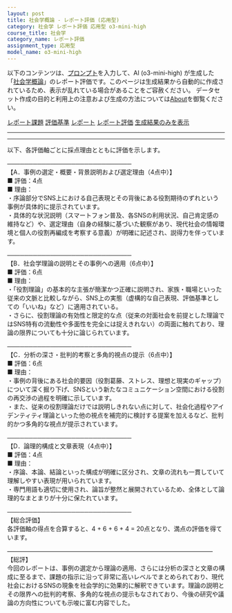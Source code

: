```yaml
---
layout: post
title: 社会学概論 - レポート評価 (応用型)
category: 社会学 レポート評価 応用型 o3-mini-high
course_title: 社会学
category_name: レポート評価
assignment_type: 応用型
model_name: o3-mini-high
---
```


以下のコンテンツは、[プロンプト](https://github.com/takedatoshiyuki/synthetic_assignments/tree/main/generated/社会学/o3-mini-high/prompt_レポート評価-応用型.md)を入力して、AI (o3-mini-high) が生成した「[社会学概論](/contents/社会学/)」のレポート評価です。このページは生成結果から自動的に作成されているため、表示が乱れている場合があることをご容赦ください。
データセット作成の目的と利用上の注意および生成の方法については[About](/About)を御覧ください。

[レポート課題](../レポート課題-応用型)
[評価基準](../評価基準-応用型)
[レポート](../レポート-応用型)
[レポート評価](../レポート評価-応用型)
[生成結果のみを表示](https://github.com/takedatoshiyuki/synthetic_assignments/tree/main/generated/社会学/o3-mini-high/レポート評価-応用型.md)
  

***
***
  
以下、各評価軸ごとに採点理由とともに評価を示します。

─────────────────────────────  
【A．事例の選定・概要・背景説明および選定理由（4点中）】  
■ 評価：4点  
■ 理由：  
・序論部分でSNS上における自己表現とその背後にある役割期待のずれという事例が具体的に提示されています。  
・具体的な状況説明（スマートフォン普及、各SNSの利用状況、自己肯定感の維持など）や、選定理由（自身の経験に基づいた観察があり、現代社会の情報環境と個人の役割再編成を考察する意義）が明確に記述され、説得力を伴っています。

─────────────────────────────  
【B．社会学理論の説明とその事例への適用（6点中）】  
■ 評価：6点  
■ 理由：  
・「役割理論」の基本的な主張が簡潔かつ正確に説明され、家族・職場といった従来の文脈と比較しながら、SNS上の実態（虚構的な自己表現、評価基準としての「いいね」など）に適用されている。  
・さらに、役割理論の有効性と限定的な点（従来の対面社会を前提とした理論ではSNS特有の流動性や多面性を完全には捉えきれない）の両面に触れており、理論の限界についても十分に論じられています。

─────────────────────────────  
【C．分析の深さ・批判的考察と多角的視点の提示（6点中）】  
■ 評価：6点  
■ 理由：  
・事例の背後にある社会的要因（役割葛藤、ストレス、理想と現実のギャップ）について深く掘り下げ、SNSという新たなコミュニケーション空間における役割の再交渉の過程を明確に示しています。  
・また、従来の役割理論だけでは説明しきれない点に対して、社会化過程やアイデンティティ理論といった他の視点を補完的に検討する提案を加えるなど、批判的かつ多角的な視点が提示されています。

─────────────────────────────  
【D．論理的構成と文章表現（4点中）】  
■ 評価：4点  
■ 理由：  
・序論、本論、結論といった構成が明確に区分され、文章の流れも一貫していて理解しやすい表現が用いられています。  
・専門用語も適切に使用され、論旨が整然と展開されているため、全体として論理的なまとまりが十分に保たれています。

─────────────────────────────  
【総合評価】  
各評価軸の得点を合算すると、4 + 6 + 6 + 4 = 20点となり、満点の評価を得ています。  

――――――――――――――――――――――――――――――――――  
【総評】  
今回のレポートは、事例の選定から理論の適用、さらには分析の深さと文章の構成に至るまで、課題の指示に沿って非常に高いレベルでまとめられており、現代社会におけるSNSの現象を社会学的に効果的に解釈できています。理論の説明とその限界への批判的考察、多角的な視点の提示もなされており、今後の研究や議論の方向性についても示唆に富む内容でした。
